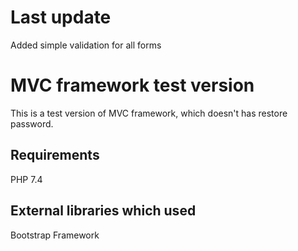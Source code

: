 # Last update 
Added simple validation for all forms

# MVC framework test version
This is a test version of MVC framework, which doesn't has restore password.

## Requirements
PHP 7.4

## External libraries which used
Bootstrap Framework